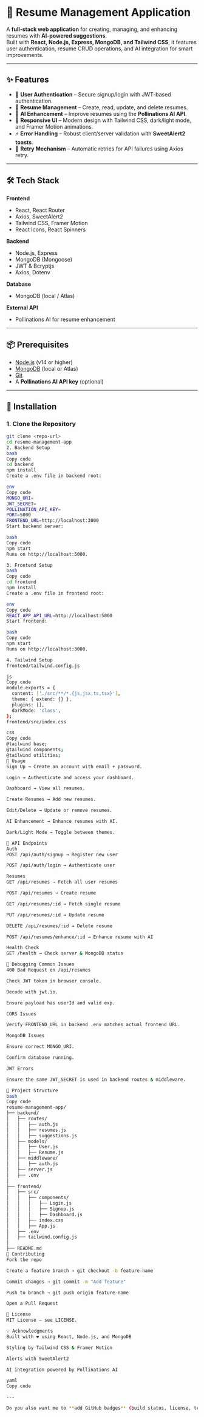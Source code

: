 # 📄 Resume Management Application  

A **full-stack web application** for creating, managing, and enhancing resumes with **AI-powered suggestions**.  
Built with **React, Node.js, Express, MongoDB, and Tailwind CSS**, it features user authentication, resume CRUD operations, and AI integration for smart improvements.  

---

## ✨ Features  
- 🔐 **User Authentication** – Secure signup/login with JWT-based authentication.  
- 📑 **Resume Management** – Create, read, update, and delete resumes.  
- 🤖 **AI Enhancement** – Improve resumes using the **Pollinations AI API**.  
- 🎨 **Responsive UI** – Modern design with Tailwind CSS, dark/light mode, and Framer Motion animations.  
- ⚡ **Error Handling** – Robust client/server validation with **SweetAlert2 toasts**.  
- 🔄 **Retry Mechanism** – Automatic retries for API failures using Axios retry.  

---

## 🛠 Tech Stack  

**Frontend**  
- React, React Router  
- Axios, SweetAlert2  
- Tailwind CSS, Framer Motion  
- React Icons, React Spinners  

**Backend**  
- Node.js, Express  
- MongoDB (Mongoose)  
- JWT & Bcryptjs  
- Axios, Dotenv  

**Database**  
- MongoDB (local / Atlas)  

**External API**  
- Pollinations AI for resume enhancement  

---

## 📦 Prerequisites  
- [Node.js](https://nodejs.org/) (v14 or higher)  
- [MongoDB](https://www.mongodb.com/) (local or Atlas)  
- [Git](https://git-scm.com/)  
- A **Pollinations AI API key** (optional)  

---

## 🚀 Installation  

### 1. Clone the Repository  
```bash
git clone <repo-url>
cd resume-management-app
2. Backend Setup
bash
Copy code
cd backend
npm install
Create a .env file in backend root:

env
Copy code
MONGO_URI=
JWT_SECRET=
POLLINATION_API_KEY=
PORT=5000
FRONTEND_URL=http://localhost:3000
Start backend server:

bash
Copy code
npm start
Runs on http://localhost:5000.

3. Frontend Setup
bash
Copy code
cd frontend
npm install
Create a .env file in frontend root:

env
Copy code
REACT_APP_API_URL=http://localhost:5000
Start frontend:

bash
Copy code
npm start
Runs on http://localhost:3000.

4. Tailwind Setup
frontend/tailwind.config.js

js
Copy code
module.exports = {
  content: ['./src/**/*.{js,jsx,ts,tsx}'],
  theme: { extend: {} },
  plugins: [],
  darkMode: 'class',
};
frontend/src/index.css

css
Copy code
@tailwind base;
@tailwind components;
@tailwind utilities;
📖 Usage
Sign Up → Create an account with email + password.

Login → Authenticate and access your dashboard.

Dashboard → View all resumes.

Create Resumes → Add new resumes.

Edit/Delete → Update or remove resumes.

AI Enhancement → Enhance resumes with AI.

Dark/Light Mode → Toggle between themes.

🔗 API Endpoints
Auth
POST /api/auth/signup → Register new user

POST /api/auth/login → Authenticate user

Resumes
GET /api/resumes → Fetch all user resumes

POST /api/resumes → Create resume

GET /api/resumes/:id → Fetch single resume

PUT /api/resumes/:id → Update resume

DELETE /api/resumes/:id → Delete resume

POST /api/resumes/enhance/:id → Enhance resume with AI

Health Check
GET /health → Check server & MongoDB status

🐞 Debugging Common Issues
400 Bad Request on /api/resumes

Check JWT token in browser console.

Decode with jwt.io.

Ensure payload has userId and valid exp.

CORS Issues

Verify FRONTEND_URL in backend .env matches actual frontend URL.

MongoDB Issues

Ensure correct MONGO_URI.

Confirm database running.

JWT Errors

Ensure the same JWT_SECRET is used in backend routes & middleware.

📂 Project Structure
bash
Copy code
resume-management-app/
├── backend/
│   ├── routes/
│   │   ├── auth.js
│   │   ├── resumes.js
│   │   ├── suggestions.js
│   ├── models/
│   │   ├── User.js
│   │   ├── Resume.js
│   ├── middleware/
│   │   ├── auth.js
│   ├── server.js
│   ├── .env
│
├── frontend/
│   ├── src/
│   │   ├── components/
│   │   │   ├── Login.js
│   │   │   ├── Signup.js
│   │   │   ├── Dashboard.js
│   │   ├── index.css
│   │   ├── App.js
│   ├── .env
│   ├── tailwind.config.js
│
├── README.md
🤝 Contributing
Fork the repo

Create a feature branch → git checkout -b feature-name

Commit changes → git commit -m "Add feature"

Push to branch → git push origin feature-name

Open a Pull Request

📜 License
MIT License – see LICENSE.

💡 Acknowledgments
Built with ❤️ using React, Node.js, and MongoDB

Styling by Tailwind CSS & Framer Motion

Alerts with SweetAlert2

AI integration powered by Pollinations AI

yaml
Copy code

---

Do you also want me to **add GitHub badges** (build status, license, tech stack logos) at the top of this README?
